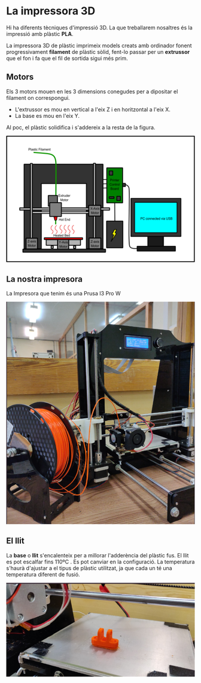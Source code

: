 # La impressora 3D

Hi ha diferents tècniques d'impressió 3D. La que treballarem nosaltres és la impressió amb plàstic **PLA**.

La impressora 3D de plàstic imprimeix models creats amb ordinador fonent progressivament **filament** de plàstic sòlid, fent-lo passar per un **extrussor** que el fon i fa que el fil de sortida sigui més prim.

## Motors

Els 3 motors mouen en les 3 dimensions conegudes per a dipositar el filament on correspongui.

- L'extrussor es mou en vertical a l'eix Z i en horitzontal a l'eix X.
- La base es mou en l'eix Y.

Al poc, el plàstic solidifica i s'addereix a la resta de la figura.

![imagen](img/2022-12-15-16-51-02.png)

## La nostra impresora

La Impresora que tenim és una Prusa I3 Pro W

![imagen](img/2022-12-15-16-42-25.png)

## El llit

La **base** o **llit** s'encalenteix per a millorar l'adderència del plàstic fus.
El llit es pot escalfar fins 110ºC . Es pot canviar en la configuració. La temperatura s'haurà d'ajustar a el tipus de plàstic utilitzat, ja que cada un té una temperatura diferent de fusió.

![imagen](img/2022-12-15-16-43-10.png)
